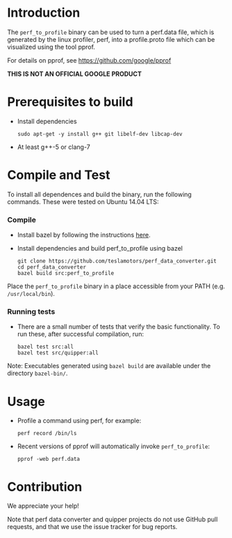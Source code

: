 # Introduction

The `perf_to_profile` binary can be used to turn a perf.data file, which is
generated by the linux profiler, perf, into a profile.proto file which can be
visualized using the tool pprof.

For details on pprof, see https://github.com/google/pprof

**THIS IS NOT AN OFFICIAL GOOGLE PRODUCT**

# Prerequisites to build
* Install dependencies

  ```
  sudo apt-get -y install g++ git libelf-dev libcap-dev
  ```
* At least g++-5 or clang-7

# Compile and Test
To install all dependences and build the binary, run the following commands.
These were tested on Ubuntu 14.04 LTS:

### Compile
* Install bazel by following the instructions [here](https://docs.bazel.build/versions/master/install.html).
* Install dependencies and build perf_to_profile using bazel

  ```
  git clone https://github.com/teslamotors/perf_data_converter.git
  cd perf_data_converter
  bazel build src:perf_to_profile
  ```

Place the `perf_to_profile` binary in a place accessible from your PATH (e.g. `/usr/local/bin`).


### Running tests
* There are a small number of tests that verify the basic functionality.
  To run these, after successful compilation, run:

  ```
  bazel test src:all
  bazel test src/quipper:all
  ```

Note: Executables generated using `bazel build` are available under the
directory `bazel-bin/`.

# Usage
* Profile a command using perf, for example:

  ```
  perf record /bin/ls
  ```

* Recent versions of pprof will automatically invoke `perf_to_profile`:

  ```
  pprof -web perf.data
  ```

# Contribution
We appreciate your help!

Note that perf data converter and quipper projects do not use GitHub pull
requests, and that we use the issue tracker for bug reports.
